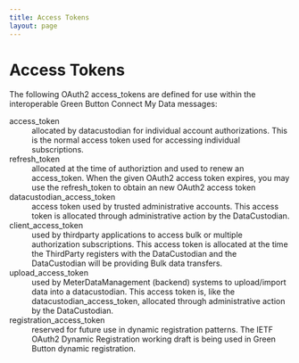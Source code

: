 ```yaml
---
title: Access Tokens
layout: page
---
```

# Access Tokens
The following OAuth2 access_tokens are defined for use within the interoperable Green Button Connect My Data messages:
<dl>
<dt>access_token</dt>
<dd>allocated by datacustodian for individual account authorizations. This is the normal access token used for accessing individual subscriptions.</dd>
<dt>refresh_token</dt>
<dd>allocated at the time of authoriztion and used to renew an access_token. When the given OAuth2 access token expires, you may use the refresh_token to obtain an new OAuth2 access token</dd>
<dt>datacustodian_access_token</dt>
<dd>access token used by trusted administrative accounts. This access token is allocated through administrative action by the DataCustodian.</dd>
<dt>client_access_token</dt>
<dd>used by thirdparty applications to access bulk or multiple authorization subscriptions. This access token is allocated at the time the ThirdParty registers with the DataCustodian and the DataCustodian will be providing Bulk data transfers.</dd>
<dt>upload_access_token</dt>
<dd>used by MeterDataManagement (backend) systems to upload/import data into a datacustodian. This access token is, like the datacustodian_access_token, allocated through administrative action by the DataCustodian.</dd>
<dt>registration_access_token</dt>
<dd>reserved for future use in dynamic registration patterns. The IETF OAuth2 Dynamic Registration working draft is being used in Green Button dynamic registration.</dd>
</dl>
